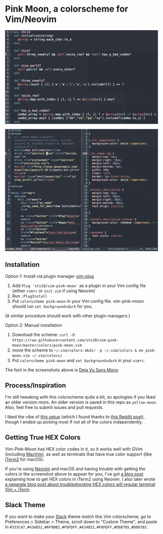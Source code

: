 # Pink Moon, a colorscheme for Vim/Neovim

![Pink Moon, iTerm2, Neovim, Ruby](img/pink-moon-ruby.png)

![Pink Moon, iTerm2, Neovim, HTML and CSS](img/pink-moon-frontend.png)

## Installation

Option 1: Install via plugin manager [vim-plug](https://github.com/junegunn/vim-plug) 

1. Add `Plug 'sts10/vim-pink-moon'` as a plugin in your Vim config file (either `vimrc` or `init.vim` if using Neovim)
2. Run `:PlugInstall`
3. Put `colorscheme pink-moon` in your Vim config file. vim-pink-moon should run `set background=dark` for you.

(A similar procedure should work with other plugin managers.)

Option 2: Manual installation

1. Download the scheme: `curl -O https://raw.githubusercontent.com/sts10/vim-pink-moon/master/colors/pink-moon.vim`
2. move the scheme to `~/.vim/colors`: `mkdir -p ~/.vim/colors & mv pink-moon.vim ~/.vim/colors/`
3. Put `colorscheme pink-moon` and `set background=dark` in your `vimrc`. 

The font in the screenshots above is [Deja Vu Sans Mono](http://dejavu-fonts.org/wiki/Download)

## Process/Inspiration

I'm still tweaking with this colorscheme quite a bit, so apologies if you liked an older version more. An older version is saved in this repo as `yellow-moon`. Also, feel free to submit issues and pull requests.

I liked the vibe of [this setup](https://imgur.com/a/5DSV6) (which I found thanks to [this Reddit post](https://www.reddit.com/r/unixporn/comments/7638b7/budgie_i_really_really_like_your_name/?st=j9ro3ovb&sh=e3181cb6)), though I ended up picking most if not all of the colors independently.

## Getting True HEX Colors

Vim-Pink-Moon has HEX color codes in it, so it works well with GVim (including [MacVim](https://github.com/macvim-dev/macvim/releases/)), as well as terminals that have true color support (like [iTerm2](https://iterm2.com/) for macOS). 

If you're using [Neovim](https://github.com/neovim/neovim) and macOS and having trouble with getting the colors in the screenshot above to appear for you, I've got [a blog post](https://sts10.github.io/2015/10/24/true-hex-colors-with-neovim-and-iterm2.html) explaining how to get HEX colors in iTerm2 using Neovim. I also later wrote [a separate blog post about troubleshooting HEX colors will regular terminal Vim + iTerm](https://sts10.github.io/2016/06/14/true-hex-colors-in-vim-with-iterm2.html).

## Slack Theme

If you want to make your [Slack](https://slack.com/) theme match this Vim colorscheme, go to Preferences > Sidebar > Theme, scroll down to "Custom Theme", and paste in `#333C47,#434852,#6F98B3,#F0FDFF,#434852,#F0FDFF,#D08785,#D08785`. 
